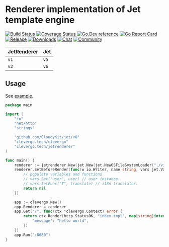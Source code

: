 # Renderer implementation of Jet template engine
[![Build Status](https://img.shields.io/travis/clevergo/jetrenderer?style=flat-square)](https://travis-ci.org/clevergo/jetrenderer)
[![Coverage Status](https://img.shields.io/coveralls/github/clevergo/jetrenderer?style=flat-square)](https://coveralls.io/github/clevergo/jetrenderer?branch=master)
[![Go.Dev reference](https://img.shields.io/badge/go.dev-reference-blue?logo=go&logoColor=white&style=flat-square)](https://pkg.go.dev/clevergo.tech/jetrenderer?tab=doc)
[![Go Report Card](https://goreportcard.com/badge/github.com/clevergo/jetrenderer?style=flat-square)](https://goreportcard.com/report/github.com/clevergo/jetrenderer)
[![Release](https://img.shields.io/github/release/clevergo/jetrenderer.svg?style=flat-square)](https://github.com/clevergo/jetrenderer/releases)
[![Downloads](https://img.shields.io/endpoint?url=https://pkg.clevergo.tech/api/badges/downloads/total/clevergo.tech/jetrenderer&style=flat-square)](https://pkg.clevergo.tech/)
[![Chat](https://img.shields.io/badge/chat-telegram-blue?style=flat-square)](https://t.me/clevergotech)
[![Community](https://img.shields.io/badge/community-forum-blue?style=flat-square&color=orange)](https://forum.clevergo.tech)

| JetRenderer | Jet |
|---|---|
| `v1` | `v5` |
| `v2` | `v6` |

## Usage

See [example](https://github.com/clevergo/examples/tree/master/jetrenderer).

```go
package main

import (
	"io"
	"net/http"
	"strings"

	"github.com/CloudyKit/jet/v6"
	"clevergo.tech/clevergo"
	"clevergo.tech/jetrenderer"
)

func main() {
	renderer := jetrenderer.New(jet.New(jet.NewOSFileSystemLoader("./views")))
	renderer.SetBeforeRender(func(w io.Writer, name string, vars jet.VarMap, data interface{}, ctx *clevergo.Context) error {
		// populate variables and functions
		// vars.Set("user", user) // user instance.
		// vars.SetFunc("T", translate) // i18n translator.
		return nil
	})

	app := clevergo.New()
	app.Renderer = renderer
	app.Get("/", func(ctx *clevergo.Context) error {
		return ctx.Render(http.StatusOK, "index.tmpl", map[string]interface{}{
			"message": "hello world",
		})
	})
	app.Run(":8080")
}
```
